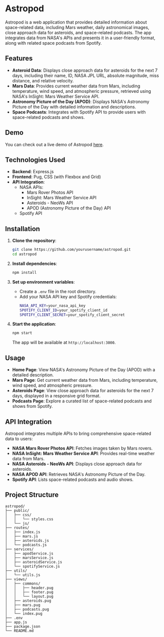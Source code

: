 # Astropod

Astropod is a web application that provides detailed information about space-related data, including Mars weather, daily astronomical images, close approach data for asteroids, and space-related podcasts. The app integrates data from NASA's APIs and presents it in a user-friendly format, along with related space podcasts from Spotify.

## Features

- **Asteroid Data**: Displays close approach data for asteroids for the next 7 days, including their name, ID, NASA JPL URL, absolute magnitude, miss distance, and relative velocity.
- **Mars Data**: Provides current weather data from Mars, including temperature, wind speed, and atmospheric pressure, retrieved using NASA's InSight: Mars Weather Service API.
- **Astronomy Picture of the Day (APOD)**: Displays NASA's Astronomy Picture of the Day with detailed information and descriptions.
- **Space Podcasts**: Integrates with Spotify API to provide users with space-related podcasts and shows.

## Demo

You can check out a live demo of Astropod [here](#).

## Technologies Used

- **Backend**: Express.js
- **Frontend**: Pug, CSS (with Flexbox and Grid)
- **API Integration**: 
  - NASA APIs: 
    - Mars Rover Photos API
    - InSight: Mars Weather Service API
    - Asteroids - NeoWs API
    - APOD (Astronomy Picture of the Day) API
  - Spotify API

## Installation

1. **Clone the repository**:
    ```bash
    git clone https://github.com/yourusername/astropod.git
    cd astropod
    ```

2. **Install dependencies**:
    ```bash
    npm install
    ```

3. **Set up environment variables**:
   - Create a `.env` file in the root directory.
   - Add your NASA API key and Spotify credentials:
     ```bash
     NASA_API_KEY=your_nasa_api_key
     SPOTIFY_CLIENT_ID=your_spotify_client_id
     SPOTIFY_CLIENT_SECRET=your_spotify_client_secret
     ```

4. **Start the application**:
    ```bash
    npm start
    ```

   The app will be available at `http://localhost:3000`.

## Usage

- **Home Page**: View NASA's Astronomy Picture of the Day (APOD) with a detailed description.
- **Mars Page**: Get current weather data from Mars, including temperature, wind speed, and atmospheric pressure.
- **Asteroids Page**: View close approach data for asteroids for the next 7 days, displayed in a responsive grid format.
- **Podcasts Page**: Explore a curated list of space-related podcasts and shows from Spotify.

## API Integration

Astropod integrates multiple APIs to bring comprehensive space-related data to users:

- **NASA Mars Rover Photos API**: Fetches images taken by Mars rovers.
- **NASA InSight: Mars Weather Service API**: Provides real-time weather data from Mars.
- **NASA Asteroids - NeoWs API**: Displays close approach data for asteroids.
- **NASA APOD API**: Retrieves NASA's Astronomy Picture of the Day.
- **Spotify API**: Lists space-related podcasts and audio shows.

## Project Structure

```plaintext
astropod/
├── public/
│   ├── css/
│   │   └── styles.css
│   └── js/
├── routes/
│   ├── index.js
│   ├── mars.js
│   ├── asteroids.js
│   └── podcasts.js
├── services/
│   ├── apodService.js
│   ├── marsService.js
│   ├── asteroidService.js
│   └── spotifyService.js
├── utils/
│   └── utils.js
├── views/
│   ├── commons/
│   │   ├── header.pug
│   │   ├── footer.pug
│   │   └── layout.pug
│   ├── asteroids.pug
│   ├── mars.pug
│   ├── podcasts.pug
│   └── index.pug
├── .env
├── app.js
├── package.json
└── README.md
